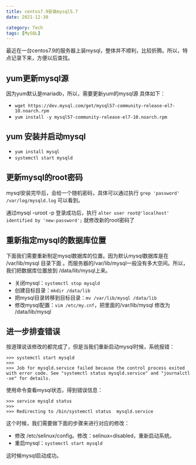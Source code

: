 ```yaml
---
title: centos7.9安装mysql5.7
date: 2021-12-30

category: Tech
tags: [MySQL]
---
```


最近在一台centos7.9的服务器上装mysql，整体并不顺利，比较折腾。所以，特点记录下来，方便以后查找。

<!--more-->

## yum更新mysql源
因为yum默认是mariadb，所以，需要更新yum的mysql源
具体如下：

- `wget https://dev.mysql.com/get/mysql57-community-release-el7-10.noarch.rpm`
- `yum install -y mysql57-community-release-el7-10.noarch.rpm`

## yum 安装并启动mysql

- `yum install mysql`
- `systemctl start mysqld`

## 更新mysql的root密码
mysql安装完毕后，会给一个随机密码，具体可以通过执行 `grep 'password' /var/log/mysqld.log` 可以看到。

通过mysql -uroot -p 登录成功后，执行 `alter user root@'localhost' identified by 'new-password';` 就修改新的root密码了

## 重新指定mysql的数据库位置

下面我们需要重新制定mysql数据库的位置。因为默认mysql数据库是在 /var/lib/mysql 目录下面 。而服务器的/var/lib/mysql一般没有多大空间。所以，我们把数据库位置放到 /data/lib/mysql上来。

- 关闭mysql：`systemctl stop mysqld`
- 创建目标目录：`mkdir /data/lib`
- 把mysql目录转移到目标目录：`mv /var/lib/mysql /data/lib`
- 修改mysql配置：`vim /etc/my.cnf`，把里面的/var/lib/mysql 修改为 /data/lib/mysql

## 进一步排查错误
按道理说该修改的都完成了，但是当我们重新启动mysql时候，系统报错： 
```shell
>>> systemctl start mysqld
>>> 
>>> Job for mysqld.service failed because the control process exited with error code. See "systemctl status mysqld.service" and "journalctl -xe" for details.
```

使用命令查看mysql状态，得到错误信息：
```shell
>>> service mysqld status
>>> 
>>> Redirecting to /bin/systemctl status  mysqld.service
```

这个时候，我们需要做下面的步骤来进行对应的修改：
- 修改 /etc/selinux/config。修改：selinux=disabled，重新启动系统。
- 重启mysql：`systemctl start mysqld`

这时候mysql启动成功。
